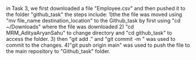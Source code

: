 in Task 3, we first downloaded a file "Employee.csv" and then pushed it to the folder "github_task"
the steps include:
1)the the file was moved using "mv file_name destination_location" to the Github_task by first using "cd ~/Downloads" where the file was downloaded 
2) "cd MRM_AdityaAryanSahu" to change directory and "cd github_task" to access the folder.
3) then "git add ." and "git commit -m <message>" was used to commit to the changes.
4)"git push origin main" was used to push the file to the main repository to "Github_task" folder.
